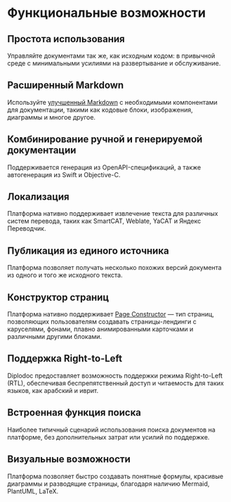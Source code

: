 # Функциональные возможности

## Простота использования

Управляйте документами так же, как исходным кодом: в привычной среде с минимальными усилиями на развертывание и обслуживание.

## Расширенный Markdown

Используйте [улучшенный Markdown](syntax/index.md) с необходимыми компонентами для документации, такими как кодовые блоки, изображения, диаграммы и многое другое.

## Комбинирование ручной и генерируемой документации

Поддерживается генерация из OpenAPI-спецификаций, а также автогенерация из Swift и Objective-C.

## Локализация

Платформа нативно поддерживает извлечение текста для различных систем перевода, таких как SmartCAT, Weblate, YaCAT и Яндекс Переводчик.

## Публикация из единого источника

Платформа позволяет получать несколько похожих версий документа из одного и того же исходного текста.

## Конструктор страниц

Платформа нативно поддерживает [Page Constructor](https://github.com/gravity-ui/page-constructor) — тип страниц, позволяющих пользователям создавать страницы-лендинги с каруселями, фонами, плавно анимированными карточками и различными другими блоками.

## Поддержка Right-to-Left

Diplodoc предоставляет возможность поддержки режима Right-to-Left (RTL), обеспечивая беспрепятственный доступ и читаемость для таких языков, как арабский и иврит.

## Встроенная функция поиска

Наиболее типичный сценарий использования поиска документов на платформе, без дополнительных затрат или усилий по поддержке.

## Визуальные возможности

Платформа позволяет быстро создавать понятные формулы, красивые диаграммы и разводящие страницы, благодаря наличию Mermaid, PlantUML, LaTeX.